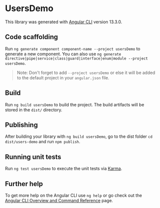 # UsersDemo

This library was generated with [Angular CLI](https://github.com/angular/angular-cli) version 13.3.0.

## Code scaffolding

Run `ng generate component component-name --project usersDemo` to generate a new component. You can also use `ng generate directive|pipe|service|class|guard|interface|enum|module --project usersDemo`.
> Note: Don't forget to add `--project usersDemo` or else it will be added to the default project in your `angular.json` file. 

## Build

Run `ng build usersDemo` to build the project. The build artifacts will be stored in the `dist/` directory.

## Publishing

After building your library with `ng build usersDemo`, go to the dist folder `cd dist/users-demo` and run `npm publish`.

## Running unit tests

Run `ng test usersDemo` to execute the unit tests via [Karma](https://karma-runner.github.io).

## Further help

To get more help on the Angular CLI use `ng help` or go check out the [Angular CLI Overview and Command Reference](https://angular.io/cli) page.
